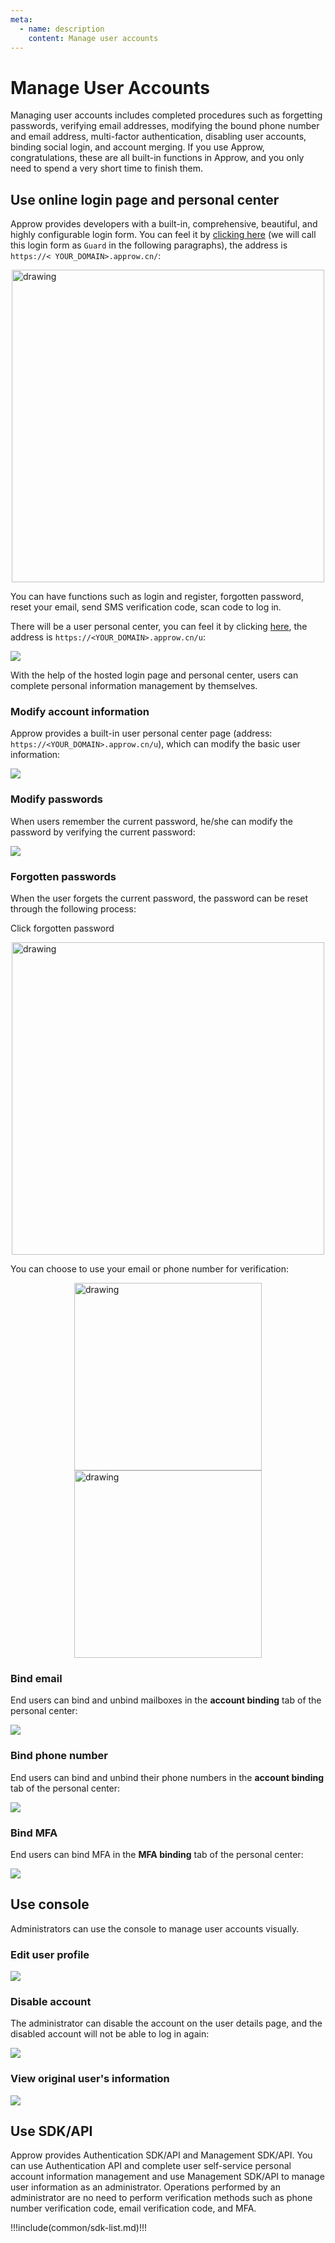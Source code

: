 ```yaml
---
meta:
  - name: description
    content: Manage user accounts
---
```


# Manage User Accounts

Managing user accounts includes completed procedures such as forgetting passwords, verifying email addresses, modifying the bound phone number and email address, multi-factor authentication, disabling user accounts, binding social login, and account merging. If you use Approw, congratulations, these are all built-in functions in Approw, and you only need to spend a very short time to finish them.

## Use online login page and personal center

Approw provides developers with a built-in, comprehensive, beautiful, and highly configurable login form. You can feel it by [clicking here](https://sample-sso.authing.cn/) (we will call this login form as `Guard` in the following paragraphs), the address is `https://< YOUR_DOMAIN>.approw.cn/`:

<img src="https://cdn.authing.cn/blog/20201019174920.png" alt="drawing" height="500" style="display:block;margin: 0 auto;"/>

You can have functions such as login and register, forgotten password, reset your email, send SMS verification code, scan code to log in. 

There will be a user personal center, you can feel it by clicking [here](https://sample-sso.authing.cn/u), the address is `https://<YOUR_DOMAIN>.approw.cn/u`:

![](https://cdn.authing.cn/blog/20201019175127.png)

With the help of the hosted login page and personal center, users can complete personal information management by themselves.

### Modify account information

Approw provides a built-in user personal center page (address: `https://<YOUR_DOMAIN>.approw.cn/u`), which can modify the basic user information:

![](https://cdn.authing.cn/blog/20201019175127.png)

### Modify passwords

When users remember the current password, he/she can modify the password by verifying the current password:

![](https://cdn.authing.cn/blog/20201019181257.png)

### Forgotten passwords

When the user forgets the current password, the password can be reset through the following process:

Click forgotten password

<img src="https://cdn.authing.cn/blog/20201019181634.png" alt="drawing" height="500" style="display:block;margin: 0 auto;"/>

You can choose to use your email or phone number for verification:

<img src="https://cdn.authing.cn/blog/20201019193540.png" alt="drawing" height="300" style="display:block;margin: 0 auto;"/>

<img src="https://cdn.authing.cn/blog/20201019193845.png" alt="drawing" height="300" style="display:block;margin: 0 auto;"/>

### Bind email

End users can bind and unbind mailboxes in the **account binding** tab of the personal center:

![](https://cdn.authing.cn/blog/20201019200112.png)

### Bind phone number

End users can bind and unbind their phone numbers in the **account binding** tab of the personal center:

![](https://cdn.authing.cn/blog/20201019200112.png)

### Bind MFA

End users can bind MFA in the **MFA binding** tab of the personal center:

![](https://cdn.authing.cn/blog/20201019200549.png)

## Use console 

Administrators can use the console to manage user accounts visually.

### Edit user profile

![](./images/Xnip2021-02-26_11-53-07.png)

### Disable account

The administrator can disable the account on the user details page, and the disabled account will not be able to log in again:

![](https://cdn.authing.cn/blog/20201019200707.png)

### View original user's information

![](./images/Xnip2021-02-26_11-53-56.png)

## Use SDK/API

Approw provides Authentication SDK/API and Management SDK/API. You can use Authentication API and complete user self-service personal account information management and use Management SDK/API to manage user information as an administrator. Operations performed by an administrator are no need to perform verification methods such as phone number verification code, email verification code, and MFA.

!!!include(common/sdk-list.md)!!!
